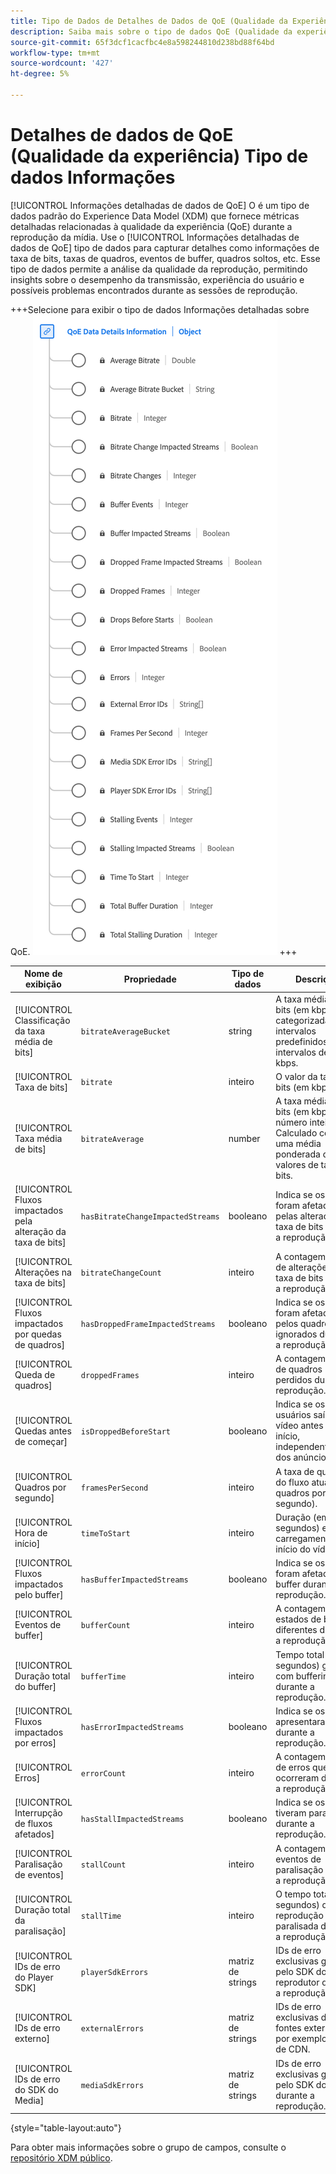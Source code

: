 ```yaml
---
title: Tipo de Dados de Detalhes de Dados de QoE (Qualidade da Experiência)
description: Saiba mais sobre o tipo de dados QoE (Qualidade da experiência) Informações Tipo de dados Modelo de dados da experiência (XDM).
source-git-commit: 65f3dcf1cacfbc4e8a598244810d238bd88f64bd
workflow-type: tm+mt
source-wordcount: '427'
ht-degree: 5%

---
```


# Detalhes de dados de QoE (Qualidade da experiência) Tipo de dados Informações

[!UICONTROL Informações detalhadas de dados de QoE] O é um tipo de dados padrão do Experience Data Model (XDM) que fornece métricas detalhadas relacionadas à qualidade da experiência (QoE) durante a reprodução da mídia. Use o [!UICONTROL Informações detalhadas de dados de QoE] tipo de dados para capturar detalhes como informações de taxa de bits, taxas de quadros, eventos de buffer, quadros soltos, etc. Esse tipo de dados permite a análise da qualidade da reprodução, permitindo insights sobre o desempenho da transmissão, experiência do usuário e possíveis problemas encontrados durante as sessões de reprodução.

+++Selecione para exibir o tipo de dados Informações detalhadas sobre QoE.
![Um diagrama do tipo de dados QoE (Quality of Experience) Data Details Information.](../images/data-types/qoe-data-details-information.png)
+++

| Nome de exibição | Propriedade | Tipo de dados | Descrição |
|----------------------------------------|----------------------------|-----------|--------------------------------------------------------------------------------------------------|
| [!UICONTROL Classificação da taxa média de bits] | `bitrateAverageBucket` | string | A taxa média de bits (em kbps) categorizada em intervalos predefinidos em intervalos de 100 kbps. |
| [!UICONTROL Taxa de bits] | `bitrate` | inteiro | O valor da taxa de bits (em kbps). |
| [!UICONTROL Taxa média de bits] | `bitrateAverage` | number | A taxa média de bits (em kbps, número inteiro). Calculado como uma média ponderada de valores de taxa de bits. |
| [!UICONTROL Fluxos impactados pela alteração da taxa de bits] | `hasBitrateChangeImpactedStreams` | booleano | Indica se os fluxos foram afetados pelas alterações da taxa de bits durante a reprodução. |
| [!UICONTROL Alterações na taxa de bits] | `bitrateChangeCount` | inteiro | A contagem total de alterações da taxa de bits durante a reprodução. |
| [!UICONTROL Fluxos impactados por quedas de quadros] | `hasDroppedFrameImpactedStreams` | booleano | Indica se os fluxos foram afetados pelos quadros ignorados durante a reprodução. |
| [!UICONTROL Queda de quadros] | `droppedFrames` | inteiro | A contagem total de quadros perdidos durante a reprodução. |
| [!UICONTROL Quedas antes de começar] | `isDroppedBeforeStart` | booleano | Indica se os usuários saíram do vídeo antes de seu início, independentemente dos anúncios. |
| [!UICONTROL Quadros por segundo] | `framesPerSecond` | inteiro | A taxa de quadros do fluxo atual (em quadros por segundo). |
| [!UICONTROL Hora de início] | `timeToStart` | inteiro | Duração (em segundos) entre o carregamento e o início do vídeo. |
| [!UICONTROL Fluxos impactados pelo buffer] | `hasBufferImpactedStreams` | booleano | Indica se os fluxos foram afetados pelo buffer durante a reprodução. |
| [!UICONTROL Eventos de buffer] | `bufferCount` | inteiro | A contagem de estados de buffer diferentes durante a reprodução. |
| [!UICONTROL Duração total do buffer] | `bufferTime` | inteiro | Tempo total (em segundos) gasto com buffering durante a reprodução. |
| [!UICONTROL Fluxos impactados por erros] | `hasErrorImpactedStreams` | booleano | Indica se os fluxos apresentaram erros durante a reprodução. |
| [!UICONTROL Erros] | `errorCount` | inteiro | A contagem total de erros que ocorreram durante a reprodução. |
| [!UICONTROL Interrupção de fluxos afetados] | `hasStallImpactedStreams` | booleano | Indica se os fluxos tiveram paralisação durante a reprodução. |
| [!UICONTROL Paralisação de eventos] | `stallCount` | inteiro | A contagem de eventos de paralisação durante a reprodução. |
| [!UICONTROL Duração total da paralisação] | `stallTime` | inteiro | O tempo total (em segundos) que a reprodução ficou paralisada durante a reprodução. |
| [!UICONTROL IDs de erro do Player SDK] | `playerSdkErrors` | matriz de strings | IDs de erro exclusivas geradas pelo SDK do reprodutor durante a reprodução. |
| [!UICONTROL IDs de erro externo] | `externalErrors` | matriz de strings | IDs de erro exclusivas de fontes externas, por exemplo, erros de CDN. |
| [!UICONTROL IDs de erro do SDK do Media] | `mediaSdkErrors` | matriz de strings | IDs de erro exclusivas geradas pelo SDK do Media durante a reprodução. |

{style="table-layout:auto"}

Para obter mais informações sobre o grupo de campos, consulte o [repositório XDM público](https://github.com/adobe/xdm/blob/master/components/datatypes/qoedatadetails.schema.json).

